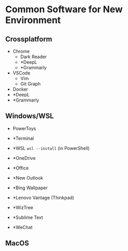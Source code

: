 # Common Software for New Environment

## Crossplatform

<!-- * for those who not open-sourced -->
+ Chrome
    + Dark Reader
    + *DeepL
    + *Grammarly
+ VSCode
    + Vim
    + Git Graph
+ Docker
+ *DeepL
+ *Grammarly

## Windows/WSL

+ PowerToys
+ *Terminal
+ *WSL `wsl --install` (in PowerShell)

+ *OneDrive
+ *Office
+ *New Outlook
+ *Bing Wallpaper

+ *Lenovo Vantage (Thinkpad)
+ *WizTree
+ *Sublime Text
+ *WeChat

## MacOS

